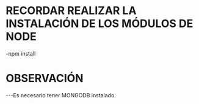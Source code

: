 # RECORDAR REALIZAR LA INSTALACIÓN DE LOS MÓDULOS DE NODE
-npm install

# OBSERVACIÓN
---Es necesario tener MONGODB instalado.
